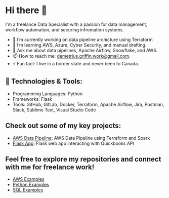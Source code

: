 # Hi there 👋

I'm a freelance Data Specialist with a passion for data management, workflow automation, and securing infromation systems.

<!--
**demeritiusg/demeritiusg** is a ✨ _special_ ✨ repository because its `README.md` (this file) appears on your GitHub profile.

Here are some ideas to get you started: -->

- 🔭 I’m currently working on data pipeline archicture using Terraform
- 🌱 I’m learning AWS, Azure, Cyber Security, and manual drafting.
- 💬 Ask me about data pipelines, Apache Airflow, Snowflake, and AWS.
- 📫 How to reach me: demetrius.griffin.work@gmail.com.
- ⚡ Fun fact: I live in a border state and never been to Canada.
  
## 🔨 Technologies & Tools:
- Programming Languages: Python
- Frameworks: Flask
- Tools: GitHub, GitLab, Docker, Terraform, Apache Airflow, Jira, Postman, Slack, Sublime Text, Visual Studio Code

<!--
📂 Notable Projects:-->
## Check out some of my key projects:
- [AWS Data Pipeline](https://github.com/demeritiusg/terraform-data-pipeline): AWS Data Pipeline using Terraform and Spark
- [Flask App](https://github.com/demeritiusg/Web_App_Examples): Flask web app interacting with Quickbooks API
<!-- [Project Name 3](Link to Repo): Brief description of the project and the technologies used. -->

## Feel free to explore my repositories and connect with me for freelance work!
- [AWS Examples](https://github.com/demeritiusg/AWS-Examples)
- [Python Examples](https://github.com/demeritiusg/Python-Examples)
- [SQL Examples](https://github.com/demeritiusg/SQL-Examples)
